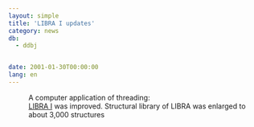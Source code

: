```yaml
---
layout: simple
title: 'LIBRA I updates'
category: news
db:
  - ddbj


date: 2001-01-30T00:00:00
lang: en
---
```


<dd>A computer application of threading:<br><a href="http://libra.ddbj.nig.ac.jp/top-e.html" target="_blank">LIBRA I</a> was improved. Structural library of LIBRA was enlarged to about 3,000 structures</dd>
